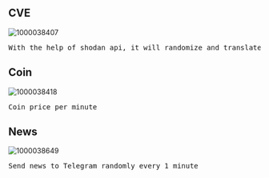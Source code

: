## CVE
![1000038407](https://github.com/user-attachments/assets/3db4aec1-08cf-4389-8a55-012e43e4822b)
<pre>With the help of shodan api, it will randomize and translate the existing cves and send it to Telegram</pre>

## Coin
![1000038418](https://github.com/user-attachments/assets/8fa59af0-ac5b-4eb2-84ae-887620d54b09)
<pre>Coin price per minute</pre>

## News
![1000038649](https://github.com/user-attachments/assets/525d857d-736c-4aaa-bc21-922f171ccce1)
<pre>Send news to Telegram randomly every 1 minute</pre>
